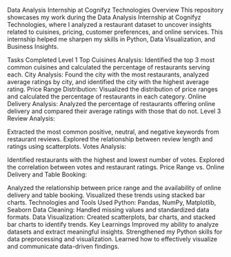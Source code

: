Data Analysis Internship at Cognifyz Technologies
Overview
This repository showcases my work during the Data Analysis Internship at Cognifyz Technologies, where I analyzed a restaurant dataset to uncover insights related to cuisines, pricing, customer preferences, and online services. This internship helped me sharpen my skills in Python, Data Visualization, and Business Insights.

Tasks Completed
Level 1
Top Cuisines Analysis: Identified the top 3 most common cuisines and calculated the percentage of restaurants serving each.
City Analysis: Found the city with the most restaurants, analyzed average ratings by city, and identified the city with the highest average rating.
Price Range Distribution: Visualized the distribution of price ranges and calculated the percentage of restaurants in each category.
Online Delivery Analysis: Analyzed the percentage of restaurants offering online delivery and compared their average ratings with those that do not.
Level 3
Review Analysis:

Extracted the most common positive, neutral, and negative keywords from restaurant reviews.
Explored the relationship between review length and ratings using scatterplots.
Votes Analysis:

Identified restaurants with the highest and lowest number of votes.
Explored the correlation between votes and restaurant ratings.
Price Range vs. Online Delivery and Table Booking:

Analyzed the relationship between price range and the availability of online delivery and table booking.
Visualized these trends using stacked bar charts.
Technologies and Tools Used
Python: Pandas, NumPy, Matplotlib, Seaborn
Data Cleaning: Handled missing values and standardized data formats.
Data Visualization: Created scatterplots, bar charts, and stacked bar charts to identify trends.
Key Learnings
Improved my ability to analyze datasets and extract meaningful insights.
Strengthened my Python skills for data preprocessing and visualization.
Learned how to effectively visualize and communicate data-driven findings.

